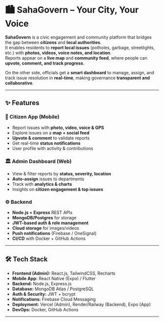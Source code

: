# 🏙️ SahaGovern – Your City, Your Voice

**SahaGovern** is a civic engagement and community platform that bridges the gap between **citizens** and **local authorities**.  
It enables residents to **report local issues** (potholes, garbage, streetlights, etc.) with **photos, videos, voice notes, and location**.  
Reports appear on a **live map** and **community feed**, where people can **upvote, comment, and track progress**.  

On the other side, officials get a **smart dashboard** to manage, assign, and track issue resolution in **real-time**, making governance **transparent and collaborative**.  

---

## ✨ Features   

### 👤 Citizen App (Mobile)  
- Report issues with **photo, video, voice & GPS**  
- Explore issues on a **map + social feed**  
- **Upvote & comment** to validate reports  
- Get real-time **status notifications**  
- User profile with activity & contributions  

### 🏛️ Admin Dashboard (Web)  
- View & filter reports by **status, severity, location**  
- **Auto-assign** issues to departments  
- Track with **analytics & charts**  
- Insights on **citizen engagement & top issues**  

### ⚙️ Backend  
- **Node.js + Express** REST APIs  
- **MongoDB/Postgres** for storage  
- **JWT-based auth & role management**  
- **Cloud storage** for images/videos  
- **Push notifications** (Firebase / OneSignal)  
- **CI/CD** with Docker + GitHub Actions  

---

## 🛠️ Tech Stack  

- **Frontend (Admin):** React.js, TailwindCSS, Recharts  
- **Mobile App:** React Native (Expo) / Flutter  
- **Backend:** Node.js, Express.js  
- **Database:** MongoDB Atlas / PostgreSQL  
- **Auth & Security:** JWT + bcrypt  
- **Notifications:** Firebase Cloud Messaging  
- **Deployment:** Vercel (Admin), Render/Railway (Backend), Expo (App)  
- **DevOps:** Docker, GitHub Actions  

---
